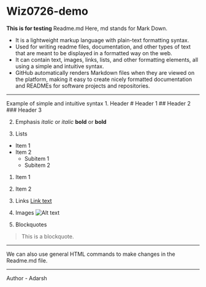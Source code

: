 # Wiz0726-demo
<strong>This is for testing</strong>
Readme.md
Here, md stands for Mark Down.
  - It is a lightweight markup language with plain-text formatting syntax.
  - Used for writing readme files, documentation, and other types of text that are meant to be displayed in a formatted way on the web.
  - It can contain text, images, links, lists, and other formatting elements, all using a simple and intuitive syntax.
  - GitHub automatically renders Markdown files when they are viewed on the platform, making it easy to create nicely formatted documentation and READMEs for software projects and repositories.
<hr>
Example of simple and intuitive syntax
1. Header
# Header 1
## Header 2
### Header 3

2. Emphasis
*italic* or _italic_
**bold** or __bold__

3. Lists
- Item 1
- Item 2
  - Subitem 1
  - Subitem 2
1. Item 1
2. Item 2

4.  Links
[Link text](URL)

6.  Images
![Alt text](URL)

7.  Blockquotes
> This is a blockquote.
<hr>

We can also use general HTML commands to make changes in the Readme.md file.

<hr>
Author - Adarsh
